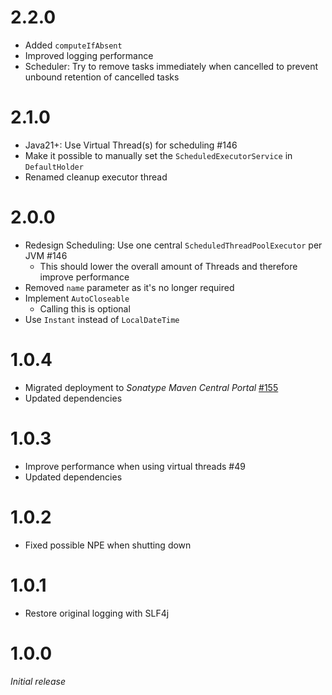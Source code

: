 # 2.2.0
* Added `computeIfAbsent`
* Improved logging performance
* Scheduler: Try to remove tasks immediately when cancelled to prevent unbound retention of cancelled tasks

# 2.1.0
* Java21+: Use Virtual Thread(s) for scheduling #146
* Make it possible to manually set the `ScheduledExecutorService` in `DefaultHolder`
* Renamed cleanup executor thread

# 2.0.0
* Redesign Scheduling: Use one central `ScheduledThreadPoolExecutor` per JVM #146
  * This should lower the overall amount of Threads and therefore improve performance
* Removed `name` parameter as it's no longer required
* Implement `AutoCloseable`
  * Calling this is optional
* Use `Instant` instead of `LocalDateTime`

# 1.0.4
* Migrated deployment to _Sonatype Maven Central Portal_ [#155](https://github.com/xdev-software/standard-maven-template/issues/155)
* Updated dependencies

# 1.0.3
* Improve performance when using virtual threads #49
* Updated dependencies

# 1.0.2
* Fixed possible NPE when shutting down

# 1.0.1
* Restore original logging with SLF4j

# 1.0.0
_Initial release_
